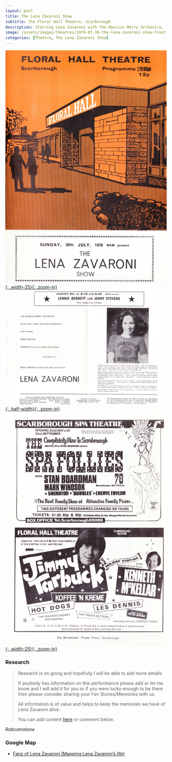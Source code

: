 ```yaml
---
layout: post
title: The Lena Zavaroni Show
subtitle: The Floral Hall Theatre, Scarborough
description: Starring Lena Zavaroni with The Maurice Merry Orchestra, Tony Evans, Terry Denton and Turnstyle (From The Marti Caine Show). Click on the link to view the progamme in full.
image: /assets/images/theatres/1978-07-30-the-lena-zavaroni-show-front-of-programme.jpg
categories: [Theatre, The Lena Zavaroni Show]
---
```


[![](/assets/images/theatres/1978-07-30-the-lena-zavaroni-show-front-of-programme.jpg){: .width-25}{: .zoom-in}](/assets/images/theatres/1978-07-30-the-lena-zavaroni-show-front-of-programme.jpg)
[![](/assets/images/theatres/1978-07-30-the-lena-zavaroni-show-inside-of-the-programme.jpg){: .half-width}{: .zoom-in}](/assets/images/theatres/1978-07-30-the-lena-zavaroni-show-inside-of-the-programme.jpg)
[![](/assets/images/theatres/1978-07-30-the-lena-zavaroni-show-back-of-programme.jpg){: .width-25}{: .zoom-in}](/assets/images/theatres/1978-07-30-the-lena-zavaroni-show-back-of-programme.jpg)

### Research
> Research is on going and hopefully I will be able to add more details
>
> If anybody has information on this performance please add or let me know and I will add it for you or if you were lucky enough to be there then please consider sharing your Fan Stories/Memories with us.
>
> All information is of value and helps to keep the memories we have of Lena Zavaroni alive.
>
> You can add content [here](https://github.com/FanzOfLenaZavaroni/fanzoflenazavaroni.github.io) or comment below.

<cite>Robcamstone</cite>

### Google Map
* [Fanz of Lena Zavaroni (Mapping Lena Zavaroni’s life)](https://www.google.com/maps/d/u/0/viewer?mid=1D1D0ERV_FQMNb9XZzJ-J3yUlK8aI4vhI&hl=en&ll=54.29062110000002%2C-0.40592770000000655&z=19)


